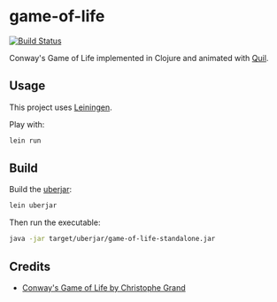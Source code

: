 # game-of-life

[![Build Status](https://travis-ci.com/jackdbd/game-of-life.svg?branch=master)](https://travis-ci.org/jackdbd/game-of-life)

Conway's Game of Life implemented in Clojure and animated with [Quil](https://github.com/quil/quil).

## Usage

This project uses [Leiningen](https://leiningen.org/).

Play with:

```sh
lein run
```

## Build

Build the [uberjar](https://imagej.net/Uber-JAR):

```sh
lein uberjar
```

Then run the executable:

```sh
java -jar target/uberjar/game-of-life-standalone.jar
```

## Credits

- [Conway's Game of Life by Christophe Grand](http://clj-me.cgrand.net/2011/08/19/conways-game-of-life/)
